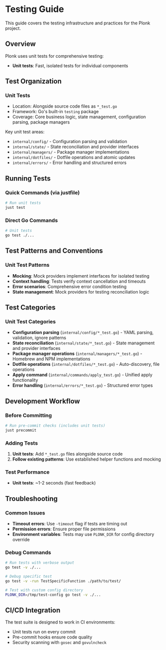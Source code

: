 # Testing Guide

This guide covers the testing infrastructure and practices for the Plonk project.

## Overview

Plonk uses unit tests for comprehensive testing:
- **Unit tests**: Fast, isolated tests for individual components

## Test Organization

### Unit Tests
- Location: Alongside source code files as `*_test.go`
- Framework: Go's built-in `testing` package
- Coverage: Core business logic, state management, configuration parsing, package managers

Key unit test areas:
- `internal/config/` - Configuration parsing and validation
- `internal/state/` - State reconciliation and provider interfaces
- `internal/managers/` - Package manager implementations
- `internal/dotfiles/` - Dotfile operations and atomic updates
- `internal/errors/` - Error handling and structured errors

## Running Tests

### Quick Commands (via justfile)

```bash
# Run unit tests
just test
```

### Direct Go Commands

```bash
# Unit tests
go test ./...
```

## Test Patterns and Conventions

### Unit Test Patterns
- **Mocking**: Mock providers implement interfaces for isolated testing
- **Context handling**: Tests verify context cancellation and timeouts
- **Error scenarios**: Comprehensive error condition testing
- **State management**: Mock providers for testing reconciliation logic

## Test Categories

### Unit Test Categories
- **Configuration parsing** (`internal/config/*_test.go`) - YAML parsing, validation, ignore patterns
- **State reconciliation** (`internal/state/*_test.go`) - State management and provider interfaces
- **Package manager operations** (`internal/managers/*_test.go`) - Homebrew and NPM implementations
- **Dotfile operations** (`internal/dotfiles/*_test.go`) - Auto-discovery, file operations
- **Apply command** (`internal/commands/apply_test.go`) - Unified apply functionality
- **Error handling** (`internal/errors/*_test.go`) - Structured error types

## Development Workflow

### Before Committing
```bash
# Run pre-commit checks (includes unit tests)
just precommit
```

### Adding Tests
1. **Unit tests**: Add `*_test.go` files alongside source code
2. **Follow existing patterns**: Use established helper functions and mocking

### Test Performance
- **Unit tests**: ~1-2 seconds (fast feedback)

## Troubleshooting

### Common Issues
- **Timeout errors**: Use `-timeout` flag if tests are timing out
- **Permission errors**: Ensure proper file permissions
- **Environment variables**: Tests may use `PLONK_DIR` for config directory override

### Debug Commands
```bash
# Run tests with verbose output
go test -v ./...

# Debug specific test
go test -v -run TestSpecificFunction ./path/to/test/

# Test with custom config directory
PLONK_DIR=/tmp/test-config go test -v ./...
```

## CI/CD Integration

The test suite is designed to work in CI environments:
- Unit tests run on every commit
- Pre-commit hooks ensure code quality
- Security scanning with `gosec` and `govulncheck`